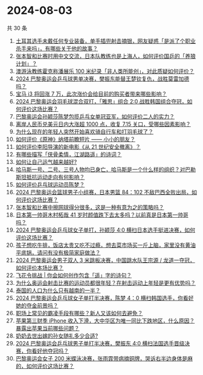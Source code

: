 # 2024-08-03

共 30 条

<!-- BEGIN ZHIHUVIDEO -->
<!-- 最后更新时间 Sat Aug 03 2024 00:04:19 GMT+0800 (China Standard Time) -->
1. [土耳其选手未戴任何专业装备，单手插兜射击摘银，网友疑惑「是派了个职业杀手来吗」，有哪些关于他的故事？](https://www.zhihu.com/question/663173940)
1. [张本智和比赛时用中文交流，日本队教练也是上海人，如何评价国乒的「养狼计划」？](https://www.zhihu.com/question/663208722)
1. [澳游泳教练霍克称潘展乐 100 米纪录「非人类所能创」，对此质疑如何评价？](https://www.zhihu.com/question/663210542)
1. [2024 巴黎奥运会乒乓球男单决赛，樊振东能替王楚钦复仇，战胜莫雷加德吗？](https://www.zhihu.com/question/663268166)
1. [宝马 i3 将回涨 7 万，此次涨价会给目前的购买者带来哪些影响？](https://www.zhihu.com/question/662343802)
1. [2024 巴黎奥运会羽毛球混合双打，「雅思」组合 2:0 战胜韩国组合夺冠，如何评价这场比赛？](https://www.zhihu.com/question/663273783)
1. [巴黎奥运会孙颖莎陈梦包揽乒乓女单冠亚军，如何评价二人的实力？](https://www.zhihu.com/question/663281703)
1. [离岸人民币兑美元日内大涨超 1000 点，收复 7.15 关口，受哪些因素影响？](https://www.zhihu.com/question/663252836)
1. [为什么现在的年轻人突然开始喜欢骑自行车和打羽毛球了？](https://www.zhihu.com/question/661397412)
1. [如何评价《原神》纳塔前瞻短片 —— 小小的朋友？](https://www.zhihu.com/question/663246195)
1. [如何评价李阳导演的新电影《从 21 世纪安全撤离》？](https://www.zhihu.com/question/661962812)
1. [有哪些描写「侠骨柔情，江湖路遥」的诗词？](https://www.zhihu.com/question/658297835)
1. [如何让自己运气越来越好?](https://www.zhihu.com/question/661841145)
1. [哈马斯一号、二号、三号人物均已身亡，哈马斯是一个什么样的组织？对巴勒斯坦抵抗运动走向有何影响？](https://www.zhihu.com/question/663238844)
1. [如何评价乒乓球运动员陈梦？](https://www.zhihu.com/question/58558202)
1. [2024 巴黎奥运会篮球男子小组赛，日本男篮 84：102 不敌巴西全败出局，如何评价这场比赛？](https://www.zhihu.com/question/663265495)
1. [张本智和比赛中擦网球得分很多，这是一种有意为之的策略吗？](https://www.zhihu.com/question/663207790)
1. [日本第一帅哥木村柘哉 41 岁时颜值跌下去太多吗？以前真是日本第一帅哥吗？](https://www.zhihu.com/question/600859396)
1. [2024 巴黎奥运会乒乓球女子单打，孙颖莎 4:0 横扫日本选手挺进决赛，如何评价这场比赛？](https://www.zhihu.com/question/663273318)
1. [孩子想吃牛排，饭店太贵又吃不过瘾，想去菜市场买一斤上脑，家里没有黄油平底锅，请问有没有极简家庭做法？](https://www.zhihu.com/question/361215171)
1. [2024 巴黎奥运会男子双人 3 米跳板决赛，中国跳水队王宗源 / 龙道一夺冠，如何评价本场比赛？](https://www.zhihu.com/question/663169450)
1. [飞花令挑战 | 你会如何创作包含「遥」字的诗句？](https://www.zhihu.com/question/663211835)
1. [为什么奥运会射击比赛的运动员都很年轻？在射击运动上年轻是更有优势吗？](https://www.zhihu.com/question/662732520)
1. [泰国的人口为什么只有越南的一半？](https://www.zhihu.com/question/662978836)
1. [2024 巴黎奥运会乒乓球女子单打半决赛，陈梦 4：0 横扫韩国选手，你看好她的夺金前景吗？](https://www.zhihu.com/question/663258479)
1. [职场上常见的霸凌手段有哪些？新人又该如何去避免？](https://www.zhihu.com/question/663143408)
1. [苹果第三财季 iPhone 收入下滑，大中华区为唯一同比下跌地区，什么原因？暴露出苹果当前哪些问题？](https://www.zhihu.com/question/663233578)
1. [奶奶去世出嫁的孙女随礼多少合适?](https://www.zhihu.com/question/637411399)
1. [2024 巴黎奥运会乒乓球男子单打半决赛，樊振东 4:0 横扫法国选手晋级决赛，你看好他夺冠吗？](https://www.zhihu.com/question/663258907)
1. [巴黎奥运会女子 200 米蝶泳决赛，张雨霏带病摘铜牌，哭诉右半边身体是麻的，如何评价这场比赛？](https://www.zhihu.com/question/663210491)
<!-- END ZHIHUVIDEO -->
